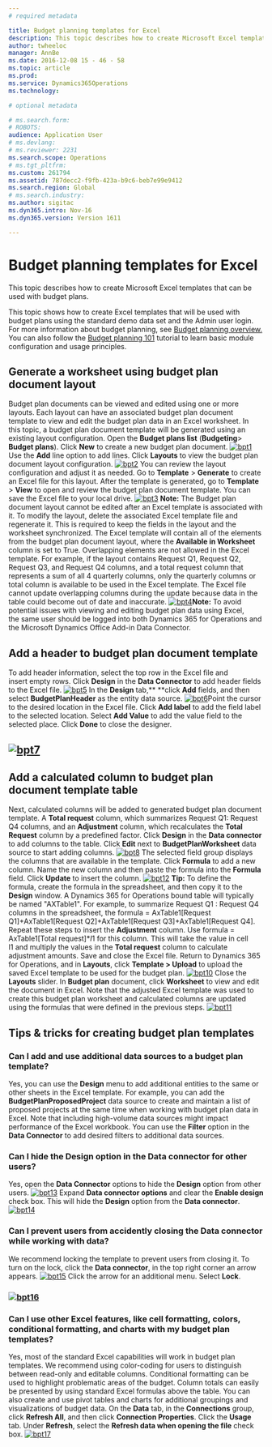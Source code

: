 ```yaml
---
# required metadata

title: Budget planning templates for Excel
description: This topic describes how to create Microsoft Excel templates that can be used with budget plans.
author: twheeloc
manager: AnnBe
ms.date: 2016-12-08 15 - 46 - 58
ms.topic: article
ms.prod: 
ms.service: Dynamics365Operations
ms.technology: 

# optional metadata

# ms.search.form: 
# ROBOTS: 
audience: Application User
# ms.devlang: 
# ms.reviewer: 2231
ms.search.scope: Operations
# ms.tgt_pltfrm: 
ms.custom: 261794
ms.assetid: 787decc2-f9fb-423a-b9c6-beb7e99e9412
ms.search.region: Global
# ms.search.industry: 
ms.author: sigitac
ms.dyn365.intro: Nov-16
ms.dyn365.version: Version 1611

---
```


# Budget planning templates for Excel

This topic describes how to create Microsoft Excel templates that can be used with budget plans.

This topic shows how to create Excel templates that will be used with budget plans using the standard demo data set and the Admin user login. For more information about budget planning, see [Budget planning overview.](budget-planning-overview-configuration.md) You can also follow the [Budget planning 101](budget-plan.md) tutorial to learn basic module configuration and usage principles.

## Generate a worksheet using budget plan document layout
Budget plan documents can be viewed and edited using one or more layouts. Each layout can have an associated budget plan document template to view and edit the budget plan data in an Excel worksheet. In this topic, a budget plan document template will be generated using an existing layout configuration. Open the **Budget plans list** (**Budgeting**&gt; **Budget plans**). Click **New** to create a new budget plan document. [![bpt1](./media/bpt11-1024x552.png)](./media/bpt11.png) Use the **Add** line option to add lines. Click **Layouts** to view the budget plan document layout configuration. [![bpt2](./media/bpt2-1024x274.png)](./media/bpt2.png) You can review the layout configuration and adjust it as needed. Go to **Template** &gt; **Generate** to create an Excel file for this layout. After the template is generated, go to **Template** &gt; **View** to open and review the budget plan document template. You can save the Excel file to your local drive. [![bpt3](./media/bpt3-1024x545.png)](./media/bpt3.png) **Note:** The Budget plan document layout cannot be edited after an Excel template is associated with it. To modify the layout, delete the associated Excel template file and regenerate it. This is required to keep the fields in the layout and the worksheet synchronized. The Excel template will contain all of the elements from the budget plan document layout, where the **Available in Worksheet** column is set to True. Overlapping elements are not allowed in the Excel template. For example, if the layout contains Request Q1, Request Q2, Request Q3, and Request Q4 columns, and a total request column that represents a sum of all 4 quarterly columns, only the quarterly columns or total column is available to be used in the Excel template. The Excel file cannot update overlapping columns during the update because data in the table could become out of date and inaccurate. [![bpt4](./media/bpt4-1024x615.png)](./media/bpt4.png)**Note:** To avoid potential issues with viewing and editing budget plan data using Excel, the same user should be logged into both Dynamics 365 for Operations and the Microsoft Dynamics Office Add-in Data Connector.

## Add a header to budget plan document template
To add header information, select the top row in the Excel file and insert empty rows. Click **Design** in the **Data Connector** to add header fields to the Excel file. [![bpt5](./media/bpt5-1024x615.png)](./media/bpt5.png) In the **Design** tab,** **click **Add** fields, and then select **BudgetPlanHeader** as the entity data source. [![bpt6](./media/bpt6-1024x615.png)](./media/bpt6.png)Point the cursor to the desired location in the Excel file. Click **Add label** to add the field label to the selected location. Select **Add Value** to add the value field to the selected place. Click **Done** to close the designer.

## [![bpt7](./media/bpt71024x615.png)](./media/bpt7.png)
Add a calculated column to budget plan document template table
--------------------------------------------------------------

Next, calculated columns will be added to generated budget plan document template. A **Total request** column, which summarizes Request Q1: Request Q4 columns, and an **Adjustment** column, which recalculates the **Total Request** column by a predefined factor. Click **Design** in the **Data connector** to add columns to the table. Click **Edit** next to **BudgetPlanWorksheet** data source to start adding columns. [![bpt8](./media/bpt8-1024x301.png)](./media/bpt8.png) The selected field group displays the columns that are available in the template. Click **Formula** to add a new column. Name the new column and then paste the formula into the **Formula** field. Click **Update** to insert the column. [![bpt12](./media/bpt12-1024x565.png)](./media/bpt12.png) **Tip:** To define the formula, create the formula in the spreadsheet, and then copy it to the **Design** window. A Dynamics 365 for Operations bound table will typically be named "AXTable1". For example, to summarize Request Q1 : Request Q4 columns in the spreadsheet, the formula = AxTable1\[Request Q1\]+AxTable1\[Request Q2\]+AxTable1\[Request Q3\]+AxTable1\[Request Q4\]. Repeat these steps to insert the **Adjustment** column. Use formula = AxTable1\[Total request\]\*$I$1 for this column. This will take the value in cell I1 and multiply the values in the **Total request** column to calculate adjustment amounts. Save and close the Excel file. Return to Dynamics 365 for Operations, and in **Layouts**, click **Template &gt; Upload** to upload the saved Excel template to be used for the budget plan. [![bpt10](./media/bpt10-1024x352.png)](./media/bpt10.png) Close the **Layouts** slider. In **Budget plan** document, click **Worksheet** to view and edit the document in Excel. Note that the adjusted Excel template was used to create this budget plan worksheet and calculated columns are updated using the formulas that were defined in the previous steps. [![bpt11](./media/bpt111-1024x431.png)](./media/bpt111.png)

## Tips & tricks for creating budget plan templates
### Can I add and use additional data sources to a budget plan template?

Yes, you can use the **Design** menu to add additional entities to the same or other sheets in the Excel template. For example, you can add the **BudgetPlanProposedProject** data source to create and maintain a list of proposed projects at the same time when working with budget plan data in Excel. Note that including high-volume data sources might impact performance of the Excel workbook. You can use the **Filter** option in the **Data Connector** to add desired filters to additional data sources.

### Can I hide the Design option in the Data connector for other users?

Yes, open the **Data Connector** options to hide the **Design** option from other users. [![bpt13](./media/bpt13-1024x565.png)](./media/bpt13.png) Expand **Data connector options** and clear the **Enable design** check box. This will hide the **Design** option from the **Data connector**.[![bpt14](./media/bpt14-1024x592.png)](./media/bpt14.png)

### Can I prevent users from accidently closing the Data connector while working with data?

We recommend locking the template to prevent users from closing it. To turn on the lock, click the **Data connector**, in the top right corner an arrow appears. [![bpt15](./media/bpt15-1024x285.png)](./media/bpt15.png) Click the arrow for an additional menu. Select **Lock**.

### [![bpt16](./media/bpt16-1024x614.png)](./media/bpt16.png)

### Can I use other Excel features, like cell formatting, colors, conditional formatting, and charts with my budget plan templates?

Yes, most of the standard Excel capabilities will work in budget plan templates. We recommend using color-coding for users to distinguish between read-only and editable columns. Conditional formatting can be used to highlight problematic areas of the budget. Column totals can easily be presented by using standard Excel formulas above the table. You can also create and use pivot tables and charts for additional groupings and visualizations of budget data. On the **Data** tab, in the **Connections** group, click **Refresh All**, and then click **Connection Properties**. Click the **Usage** tab. Under **Refresh**, select the **Refresh data when opening the file** check box. [![bpt17](./media/bpt17-1024x614.png)](./media/bpt17.png)

